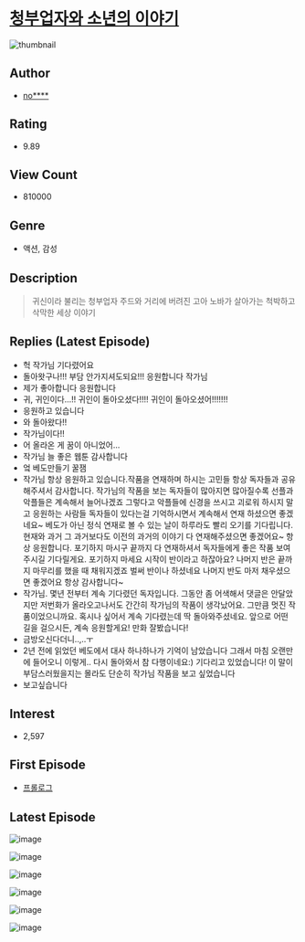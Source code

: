 # [청부업자와 소년의 이야기](https://comic.naver.com/bestChallenge/list?titleId=630220)
![thumbnail](https://image-comic.pstatic.net/user_contents_data/challenge_comic/2017/03/13/274558/thumbnail_title_nopi05_113713_.jpg)

## Author
- [no****](https://comic.naver.com/artistTitle?id=274558)

## Rating
- 9.89

## View Count
- 810000

## Genre
- 액션, 감성

## Description
> 귀신이라 불리는 청부업자 주드와 거리에 버려진 고아 노바가 살아가는 척박하고 삭막한 세상 이야기

## Replies (Latest Episode)
- 헉 작가님 기다렸어요
- 돌아왓구나!!! 부담 안가지셔도되요!!! 응원합니다 작가님
- 제가 좋아합니다 응원합니다
- 귀, 귀인이다...!! 귀인이 돌아오셨다!!!! 귀인이 돌아오셨어!!!!!!!
- 응원하고 있습니다
- 와 돌아왔다!!
- 작가님이다!!
- 어 올라온 게 꿈이 아니었어...
- 작가님 늘 좋은 웹툰 감사합니다
- 엌 베도만들기 꿀잼
- 작가님 항상 응원하고 있습니다.작품을 연재하며 하시는 고민들 항상 독자들과 공유해주셔서 감사합니다. 작가님의 작품을 보는 독자들이 많아지면 많아질수록 선플과 악플들은 계속해서 늘어나겠죠 그렇다고 악플들에 신경을 쓰시고 괴로워 하시지 말고 응원하는 사람들 독자들이 있다는걸 기억하시면서 계속해서 연재 하셨으면 좋겠네요~ 베도가 아닌 정식 연재로 볼 수 있는 날이 하루라도 빨리 오기를 기다립니다. 현재와 과거 그 과거보다도 이전의 과거의 이야기 다 연재해주셨으면 좋겠어요~ 항상 응원합니다. 포기하지 마시구 끝까지 다 연재하셔서 독자들에게 좋은 작품 보여주시길 기다릴게요. 포기하지 마세요 시작이 반이라고 하잖아요? 나머지 반은 끝까지 마무리를 했을 때 채워지겠죠 벌써 반이나 하셨네요 나머지 반도 마저 채우셨으면 좋겠어요 항상 감사합니다~
- 작가님. 몇년 전부터 계속 기다렸던 독자입니다. 그동안 좀 어색해서 댓글은 안달았지만 저번화가 올라오고나서도 간간히 작가님의 작품이 생각났어요. 그만큼 멋진 작품이었으니까요. 혹시나 싶어서 계속 기다렸는데 딱 돌아와주셨네요. 앞으로 어떤 길을 걸으시든, 계속 응원할게요! 만화 잘봤습니다!
- 금방오신다더니..,..ㅜ
- 2년 전에 읽었던 베도에서 대사 하나하나가 기억이 남았습니다 그래서 마침 오랜만에 들어오니 이렇게.. 다시 돌아와서 참 다행이네요:) 기다리고 있었습니다! 이 말이 부담스러웠을지는 몰라도 단순히 작가님 작품을 보고 싶었습니다
- 보고싶습니다

## Interest
- 2,597

## First Episode
- [프롤로그](https://comic.naver.com/bestChallenge/detail?titleId=630220&no=1)

## Latest Episode
![image](https://image-comic.pstatic.net/user_contents_data/challenge_comic/2020/09/21/274558/upload_7003158315433210680.jpeg)

![image](https://image-comic.pstatic.net/user_contents_data/challenge_comic/2020/09/21/274558/upload_3618132364278981220.jpeg)

![image](https://image-comic.pstatic.net/user_contents_data/challenge_comic/2020/09/21/274558/upload_7076052642097738291.jpeg)

![image](https://image-comic.pstatic.net/user_contents_data/challenge_comic/2020/09/21/274558/upload_3990530326294378082.jpeg)

![image](https://image-comic.pstatic.net/user_contents_data/challenge_comic/2020/09/21/274558/upload_3703424771224252976.jpeg)

![image](https://image-comic.pstatic.net/user_contents_data/challenge_comic/2020/09/21/274558/upload_7305508435308919090.jpeg)
